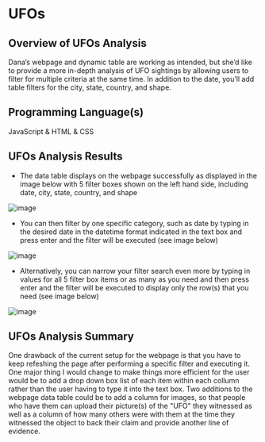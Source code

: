 # UFOs

## Overview of UFOs Analysis
Dana’s webpage and dynamic table are working as intended, but she’d like to provide a more in-depth analysis of UFO sightings by allowing users to filter for multiple criteria at the same time. In addition to the date, you’ll add table filters for the city, state, country, and shape.

## Programming Language(s)
JavaScript & HTML & CSS

## UFOs Analysis Results

- The data table displays on the webpage successfully as displayed in the image below with 5 filter boxes shown on the left hand side, including date, city, state, country, and shape

![image](https://user-images.githubusercontent.com/70483866/99156647-29957300-2688-11eb-99aa-206537eb5a9e.png)

- You can then filter by one specific category, such as date by typing in the desired date in the datetime format indicated in the text box and press enter and the filter will be executed (see image below)

![image](https://user-images.githubusercontent.com/70483866/99156598-d0c5da80-2687-11eb-9a84-863855957971.png)

- Alternatively, you can narrow your filter search even more by typing in values for all 5 filter box items or as many as you need and then press enter and the filter will be executed to display only the row(s) that you need (see image below)

![image](https://user-images.githubusercontent.com/70483866/99156629-07035a00-2688-11eb-9717-21a2a20fe017.png)

      
## UFOs Analysis Summary

One drawback of the current setup for the webpage is that you have to keep refeshing the page after performing a specific filter and executing it. One major thing I would change to make things more efficient for the user would be to add a drop down box list of each item within each collumn rather than the user having to type it into the text box. Two additions to the webpage data table could be to add a column for images, so that people who have them can upload their picture(s) of the "UFO" they witnessed as well as a column of how many others were with them at the time they witnessed the object to back their claim and provide another line of evidence.
